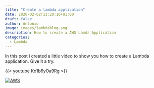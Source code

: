 ```yaml
---
title: "Create a lambda application"
date: 2020-02-02T11:20:16+01:00
draft: false
author: Antonio
image: images/lambdablog.png
description: How to create a AWS Lamda Application
categories: 
  - Lambda
---
```


In this post i created a little video to show you how to create a Lambda application. Give it a try.

{{< youtube Kx1b6yOa9Rg >}}

[![AWS](https://static.shareasale.com/image/43514/300X2503_00.jpg)](https://shareasale.com/r.cfm?b=1551034&amp;u=2310472&amp;m=43514&amp;urllink=&amp;afftrack=)